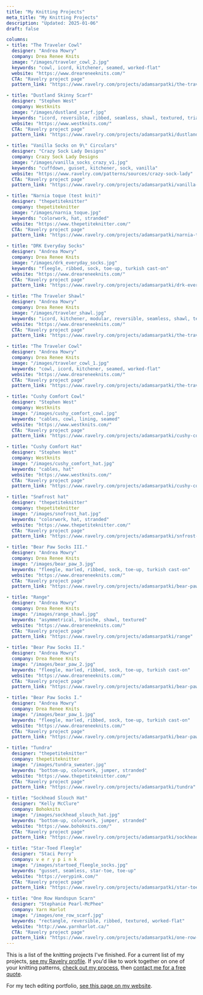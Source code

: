 ```yaml
---
title: "My Knitting Projects"
meta_title: "My Knitting Projects"
description: "Updated: 2025-01-06"
draft: false

columns:
- title: "The Traveler Cowl"
  designer: "Andrea Mowry"
  company: Drea Renee Knits
  image: "/images/traveler_cowl_2.jpg"
  keywords: "cowl, icord, kitchener, seamed, worked-flat"
  website: "https://www.dreareneeknits.com/"
  CTA: "Ravelry project page"
  pattern_link: "https://www.ravelry.com/projects/adamsarpatki/the-traveler-cowl-2"

- title: "Dustland Skinny Scarf"
  designer: "Stephen West"
  company: Westknits
  image: "/images/dustland_scarf.jpg"
  keywords: "icord, reversible, ribbed, seamless, shawl, textured, triangle"
  website: "https://www.westknits.com/"
  CTA: "Ravelry project page"
  pattern_link: "https://www.ravelry.com/projects/adamsarpatki/dustland-skinny-scarf"

- title: "Vanilla Socks on 9\" Circulars"
  designer: "Crazy Sock Lady Designs"
  company: Crazy Sock Lady Designs
  image: "/images/vanilla_socks_crazy_v1.jpg"
  keywords: "cuffdown, gusset, kitchener, sock, vanilla"
  website: "https://www.ravelry.com/patterns/sources/crazy-sock-lady"
  CTA: "Ravelry project page"
  pattern_link: "https://www.ravelry.com/projects/adamsarpatki/vanilla-socks-on-9-circulars-2"

- title: "Narnia toque (test knit)"
  designer: "thepetiteknitter"
  company: thepetiteknitter
  image: "/images/narnia_toque.jpg"
  keywords: "colorwork, hat, stranded"
  website: "https://www.thepetiteknitter.com/"
  CTA: "Ravelry project page"
  pattern_link: "https://www.ravelry.com/projects/adamsarpatki/narnia-toque"

- title: "DRK Everyday Socks"
  designer: "Andrea Mowry"
  company: Drea Renee Knits
  image: "/images/drk_everyday_socks.jpg"
  keywords: "fleegle, ribbed, sock, toe-up, turkish cast-on"
  website: "https://www.dreareneeknits.com/"
  CTA: "Ravelry project page"
  pattern_link: "https://www.ravelry.com/projects/adamsarpatki/drk-everyday-socks"

- title: "The Traveler Shawl"
  designer: "Andrea Mowry"
  company: Drea Renee Knits
  image: "/images/traveler_shawl.jpg"
  keywords: "icord, kitchener, modular, reversible, seamless, shawl, textured"
  website: "https://www.dreareneeknits.com/"
  CTA: "Ravelry project page"
  pattern_link: "https://www.ravelry.com/projects/adamsarpatki/the-traveler-shawl"

- title: "The Traveler Cowl"
  designer: "Andrea Mowry"
  company: Drea Renee Knits
  image: "/images/traveler_cowl_1.jpg"
  keywords: "cowl, icord, kitchener, seamed, worked-flat"
  website: "https://www.dreareneeknits.com/"
  CTA: "Ravelry project page"
  pattern_link: "https://www.ravelry.com/projects/adamsarpatki/the-traveler-cowl"

- title: "Cushy Comfort Cowl"
  designer: "Stephen West"
  company: Westknits
  image: "/images/cushy_comfort_cowl.jpg"
  keywords: "cables, cowl, lining, seamed"
  website: "https://www.westknits.com/"
  CTA: "Ravelry project page"
  pattern_link: "https://www.ravelry.com/projects/adamsarpatki/cushy-comfort-cowl"

- title: "Cushy Comfort Hat"
  designer: "Stephen West"
  company: Westknits
  image: "/images/cushy_comfort_hat.jpg"
  keywords: "cables, hat"
  website: "https://www.westknits.com/"
  CTA: "Ravelry project page"
  pattern_link: "https://www.ravelry.com/projects/adamsarpatki/cushy-comfort-hat"

- title: "Snøfrost hat"
  designer: "thepetiteknitter"
  company: thepetiteknitter
  image: "/images/snofrost_hat.jpg"
  keywords: "colorwork, hat, stranded"
  website: "https://www.thepetiteknitter.com/"
  CTA: "Ravelry project page"
  pattern_link: "https://www.ravelry.com/projects/adamsarpatki/snfrost-hat"

- title: "Bear Paw Socks III."
  designer: "Andrea Mowry"
  company: Drea Renee Knits
  image: "/images/bear_paw_3.jpg"
  keywords: "fleegle, marled, ribbed, sock, toe-up, turkish cast-on"
  website: "https://www.dreareneeknits.com/"
  CTA: "Ravelry project page"
  pattern_link: "https://www.ravelry.com/projects/adamsarpatki/bear-paw-socks-9"

- title: "Range"
  designer: "Andrea Mowry"
  company: Drea Renee Knits
  image: "/images/range_shawl.jpg"
  keywords: "asymmetrical, brioche, shawl, textured"
  website: "https://www.dreareneeknits.com/"
  CTA: "Ravelry project page"
  pattern_link: "https://www.ravelry.com/projects/adamsarpatki/range"

- title: "Bear Paw Socks II."
  designer: "Andrea Mowry"
  company: Drea Renee Knits
  image: "/images/bear_paw_2.jpg"
  keywords: "fleegle, marled, ribbed, sock, toe-up, turkish cast-on"
  website: "https://www.dreareneeknits.com/"
  CTA: "Ravelry project page"
  pattern_link: "https://www.ravelry.com/projects/adamsarpatki/bear-paw-socks-8"

- title: "Bear Paw Socks I."
  designer: "Andrea Mowry"
  company: Drea Renee Knits
  image: "/images/bear_paw_1.jpg"
  keywords: "fleegle, marled, ribbed, sock, toe-up, turkish cast-on"
  website: "https://www.dreareneeknits.com/"
  CTA: "Ravelry project page"
  pattern_link: "https://www.ravelry.com/projects/adamsarpatki/bear-paw-socks"

- title: "Tundra"
  designer: "thepetiteknitter"
  company: thepetiteknitter
  image: "/images/tundra_sweater.jpg"
  keywords: "bottom-up, colorwork, jumper, stranded"
  website: "https://www.thepetiteknitter.com/"
  CTA: "Ravelry project page"
  pattern_link: "https://www.ravelry.com/projects/adamsarpatki/tundra"

- title: "Sockhead Slouch Hat"
  designer: "Kelly McClure"
  company: Bohoknits
  image: "/images/sockhead_slouch_hat.jpg"
  keywords: "bottom-up, colorwork, jumper, stranded"
  website: "https://www.bohoknits.com/"
  CTA: "Ravelry project page"
  pattern_link: "https://www.ravelry.com/projects/adamsarpatki/sockhead-slouch-hat"

- title: "Star-Toed Fleegle"
  designer: "Staci Perry"
  company: v e r y p i n k
  image: "/images/startoed_fleegle_socks.jpg"
  keywords: "gusset, seamless, star-toe, toe-up"
  website: "https://verypink.com/"
  CTA: "Ravelry project page"
  pattern_link: "https://www.ravelry.com/projects/adamsarpatki/star-toed-fleegle"

- title: "One Row Handspun Scarn"
  designer: "Stephanie Pearl-McPhee"
  company: Yarn Harlot
  image: "/images/one_row_scarf.jpg"
  keywords: "rectangle, reversible, ribbed, textured, worked-flat"
  website: "http://www.yarnharlot.ca/"
  CTA: "Ravelry project page"
  pattern_link: "https://www.ravelry.com/projects/adamsarpatki/one-row-handspun-scarf"
---
```


This is a list of the knitting projects I've finished. For a current list of my projects, [see my Ravelry profile](https://www.ravelry.com/people/adamsarpatki). If you'd like to work together on one of your knitting patterns, [check out my process](/knitting-technical-editing/), then [contact me for a free quote](/contact/).

For my tech editing portfolio, [see this page on my website](/te-portfolio/).
